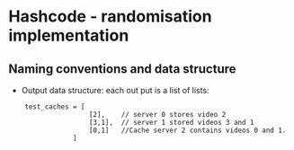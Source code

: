 # Hashcode - randomisation implementation

## Naming conventions and data structure

- Output data structure: each out put is a list of lists:
```
    test_caches = [
                    [2],    // server 0 stores video 2
                    [3,1],  // server 1 stored videos 3 and 1
                    [0,1]   //Cache server 2 contains videos 0 and 1.
                ]
```